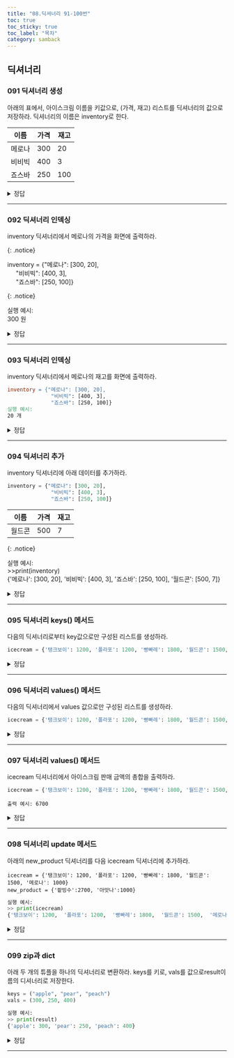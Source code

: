 ```yaml
---
title: "08.딕셔너리 91-100번"
toc: true
toc_sticky: true
toc_label: "목차"
category: samback
---
```


## 딕셔너리

### 091 딕셔너리 생성

아래의 표에서, 아이스크림 이름을 키값으로, (가격, 재고) 리스트를 딕셔너리의 값으로 저장하라. 딕셔너리의 이름은 inventory로 한다.

| 이름   | 가격 | 재고 |
| ------ | ---- | ---- |
| 메로나 | 300  | 20   |
| 비비빅 | 400  | 3    |
| 죠스바 | 250  | 100  |

<details> <summary>정답</summary> <div markdown="1">  
```python
    inventory = {"메로나":[300,20],
    "비비빅":[400,3],
    "죠스바":[250,100]}
    print(inventory)
```
 </div> 
</details>

---

### 092 딕셔너리 인덱싱

inventory 딕셔너리에서 메로나의 가격을 화면에 출력하라.

{: .notice}

inventory = {"메로나": [300, 20],<br>&nbsp;&nbsp;&nbsp;&nbsp;&nbsp;"비비빅": [400, 3],<br>&nbsp;&nbsp;&nbsp;&nbsp;&nbsp;"죠스바": [250, 100]}<br>

{: .notice}

실행 예시: <br>300  원

<details> <summary>정답</summary> <div markdown="1">  
```python
    print(inventory["메로나"][0],"원")
```
 </div> 
</details>

---

### 093 딕셔너리 인덱싱

inventory 딕셔너리에서 메로나의 재고를 화면에 출력하라.

```makefile
inventory = {"메로나": [300, 20],
              "비비빅": [400, 3],
              "죠스바": [250, 100]}
실행 예시:
20 개
```

<details> <summary>정답</summary> <div markdown="1">  
```python
    print(inventory["메로나"][1],"개")
```
 </div> 
</details>

---

### 094 딕셔너리 추가

inventory 딕셔너리에 아래 데이터를 추가하라.

```python
inventory = {"메로나": [300, 20],
              "비비빅": [400, 3],
              "죠스바": [250, 100]}
```

| 이름   | 가격 | 재고 |
| ------ | ---- | ---- |
| 월드콘 | 500  | 7    |

{: .notice}

실행 예시:<br>>>print(inventory)<br>{'메로나': [300, 20], '비비빅': [400, 3], '죠스바': [250, 100], '월드콘': [500, 7]}

<details><summary>정답</summary>
<div markdown="1">
```python
inventory["월드콘"] = [500,7]
print(inventory)
```
</div>    
</details>

---

### 095 딕셔너리 keys() 메서드

다음의 딕셔너리로부터 key값으로만 구성된 리스트를 생성하라.

```python
icecream = {'탱크보이': 1200, '폴라포': 1200, '빵빠레': 1800, '월드콘': 1500, '메로나': 1000}
```

<details><summary>정답</summary>
<div markdown="1">
```python
print(list(icecream.keys())
```
```python
icename = list(icecream.keys())
print(icename)
```
</div>    
</details>

---

### 096 딕셔너리 values() 메서드

다음의 딕셔너리에서 values 값으로만 구성된 리스트를 생성하라.

```python
icecream = {'탱크보이': 1200, '폴라포': 1200, '빵빠레': 1800, '월드콘': 1500, '메로나': 1000}
```

<details><summary>정답</summary>
<div markdown="1">
```python
iceval = list(icecream.vlaues())
print(iceval)
```
</div>
</details>

---

### 097 딕셔너리 values() 메서드

icecream 딕셔너리에서 아이스크림 판매 금액의 총합을 출력하라.

```python
icecream = {'탱크보이': 1200, '폴라포': 1200, '빵빠레': 1800, '월드콘': 1500, '메로나': 1000}
```

`출력 예시:
6700`

<details><summary>정답</summary>
<div markdown="1">
```python
icecream = {'탱크보이': 1200, '폴라포': 1200, '빵빠레': 1800, '월드콘': 1500, '메로나': 1000}
price = list(icecream.values())
print(sum(price))
```
</div>
</details>

---

### 098 딕셔너리 update 메서드

아래의 new_product 딕셔너리를 다음 icecream 딕셔너리에 추가하라.

```pyhon
icecream = {'탱크보이': 1200, '폴라포': 1200, '빵빠레': 1800, '월드콘': 1500, '메로나': 1000}
new_product = {'팥빙수':2700, '아맛나':1000}
```

```python
실행 예시:
>> print(icecream)
{'탱크보이': 1200,  '폴라포': 1200,  '빵빠레': 1800,  '월드콘': 1500,  '메로나': 1000,  '팥빙수':2700, '아맛나':1000}
```

<details><summary>정답</summary>
<div markdown="1">
```python
icecream = {'탱크보이': 1200, '폴라포': 1200, '빵빠레': 1800, '월드콘': 1500, '메로나': 1000}
new_product = {'팥빙수':2700, '아맛나':1000}
icecream.update(new_product)
print(icecream)
```
</div>
</details>

----

### 099 zip과 dict

아래 두 개의 튜플을 하나의 딕셔너리로 변환하라. keys를 키로, vals를 값으로result이름의 디셔너리로 저장한다.

```python
keys = ("apple", "pear", "peach")
vals = (300, 250, 400)
```

```python
실행 예시:
>> print(result)
{'apple': 300, 'pear': 250, 'peach': 400}
```

<details><summary>정답</summary>
<div markdown="1">
```python
keys = ("apple", "pear", "peach")
vals = (300, 250, 400)
result = dict(zip(keys,vals))
print(result)
```
</div>
</details>

---

